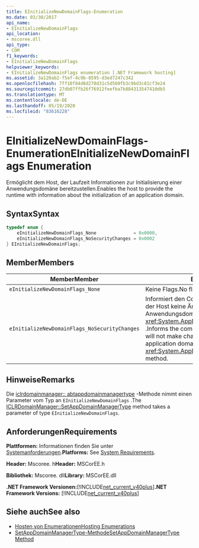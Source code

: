 ```yaml
---
title: EInitializeNewDomainFlags-Enumeration
ms.date: 03/30/2017
api_name:
- EInitializeNewDomainFlags
api_location:
- mscoree.dll
api_type:
- COM
f1_keywords:
- EInitializeNewDomainFlags
helpviewer_keywords:
- EInitializeNewDomainFlags enumeration [.NET Framework hosting]
ms.assetid: 3a120ab2-f5ef-4c9b-8595-d3ed7247c342
ms.openlocfilehash: 7ff10f84d8d270d31c5d560fb3c9bd3c81cf3e24
ms.sourcegitcommit: 27db07ffb26f76912feefba7b884313547410db5
ms.translationtype: MT
ms.contentlocale: de-DE
ms.lasthandoff: 05/19/2020
ms.locfileid: "83616228"
---
```

# <a name="einitializenewdomainflags-enumeration"></a><span data-ttu-id="af0af-102">EInitializeNewDomainFlags-Enumeration</span><span class="sxs-lookup"><span data-stu-id="af0af-102">EInitializeNewDomainFlags Enumeration</span></span>
<span data-ttu-id="af0af-103">Ermöglicht dem Host, der Laufzeit Informationen zur Initialisierung einer Anwendungsdomäne bereitzustellen.</span><span class="sxs-lookup"><span data-stu-id="af0af-103">Enables the host to provide the runtime with information about the initialization of an application domain.</span></span>  
  
## <a name="syntax"></a><span data-ttu-id="af0af-104">Syntax</span><span class="sxs-lookup"><span data-stu-id="af0af-104">Syntax</span></span>  
  
```cpp  
typedef enum {  
    eInitializeNewDomainFlags_None              = 0x0000,  
    eInitializeNewDomainFlags_NoSecurityChanges = 0x0002  
} EInitializeNewDomainFlags;  
```  
  
## <a name="members"></a><span data-ttu-id="af0af-105">Member</span><span class="sxs-lookup"><span data-stu-id="af0af-105">Members</span></span>  
  
|<span data-ttu-id="af0af-106">Member</span><span class="sxs-lookup"><span data-stu-id="af0af-106">Member</span></span>|<span data-ttu-id="af0af-107">Beschreibung</span><span class="sxs-lookup"><span data-stu-id="af0af-107">Description</span></span>|  
|------------|-----------------|  
|`eInitializeNewDomainFlags_None`|<span data-ttu-id="af0af-108">Keine Flags.</span><span class="sxs-lookup"><span data-stu-id="af0af-108">No flags.</span></span>|  
|`eInitializeNewDomainFlags_NoSecurityChanges`|<span data-ttu-id="af0af-109">Informiert den Common Language Runtime (CLR), dass der Host keine Änderungen am Sicherheitszustand der Anwendungsdomäne in der-Methode vornimmt <xref:System.AppDomainManager.InitializeNewDomain%2A> .</span><span class="sxs-lookup"><span data-stu-id="af0af-109">Informs the common language runtime (CLR) that the host will not make changes to the security state of the application domain in the <xref:System.AppDomainManager.InitializeNewDomain%2A> method.</span></span>|  
  
## <a name="remarks"></a><span data-ttu-id="af0af-110">Hinweise</span><span class="sxs-lookup"><span data-stu-id="af0af-110">Remarks</span></span>  
 <span data-ttu-id="af0af-111">Die [iclrdomainmanager:: abtappdomainmanagertype](iclrdomainmanager-setappdomainmanagertype-method.md) -Methode nimmt einen Parameter vom Typ an `EInitializeNewDomainFlags` .</span><span class="sxs-lookup"><span data-stu-id="af0af-111">The [ICLRDomainManager::SetAppDomainManagerType](iclrdomainmanager-setappdomainmanagertype-method.md) method takes a parameter of type `EInitializeNewDomainFlags`.</span></span>  
  
## <a name="requirements"></a><span data-ttu-id="af0af-112">Anforderungen</span><span class="sxs-lookup"><span data-stu-id="af0af-112">Requirements</span></span>  
 <span data-ttu-id="af0af-113">**Plattformen:** Informationen finden Sie unter [Systemanforderungen](../../get-started/system-requirements.md).</span><span class="sxs-lookup"><span data-stu-id="af0af-113">**Platforms:** See [System Requirements](../../get-started/system-requirements.md).</span></span>  
  
 <span data-ttu-id="af0af-114">**Header:** Mscoree. h</span><span class="sxs-lookup"><span data-stu-id="af0af-114">**Header:** MSCorEE.h</span></span>  
  
 <span data-ttu-id="af0af-115">**Bibliothek:** Mscoree. dll</span><span class="sxs-lookup"><span data-stu-id="af0af-115">**Library:** MSCorEE.dll</span></span>  
  
 <span data-ttu-id="af0af-116">**.NET Framework Versionen:**[!INCLUDE[net_current_v40plus](../../../../includes/net-current-v40plus-md.md)]</span><span class="sxs-lookup"><span data-stu-id="af0af-116">**.NET Framework Versions:** [!INCLUDE[net_current_v40plus](../../../../includes/net-current-v40plus-md.md)]</span></span>  
  
## <a name="see-also"></a><span data-ttu-id="af0af-117">Siehe auch</span><span class="sxs-lookup"><span data-stu-id="af0af-117">See also</span></span>

- [<span data-ttu-id="af0af-118">Hosten von Enumerationen</span><span class="sxs-lookup"><span data-stu-id="af0af-118">Hosting Enumerations</span></span>](hosting-enumerations.md)
- [<span data-ttu-id="af0af-119">SetAppDomainManagerType-Methode</span><span class="sxs-lookup"><span data-stu-id="af0af-119">SetAppDomainManagerType Method</span></span>](iclrdomainmanager-setappdomainmanagertype-method.md)
